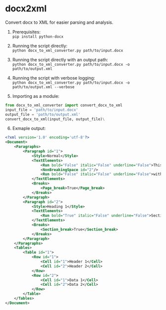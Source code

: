 # docx2xml
Convert docx to XML for easier parsing and analysis.

1. Prerequisites:<br>
`pip install python-docx`

2. Running the script directly:<br>
`python docx_to_xml_converter.py path/to/input.docx`

3. Running the script directly with an output path:<br>
`python docx_to_xml_converter.py path/to/input.docx -o path/to/output.xml`

4. Running the script with verbose logging: <br>
`python docx_to_xml_converter.py path/to/input.docx -o path/to/output.xml --verbose`

5. Importing as a module:<br>
```python
from docx_to_xml_converter import convert_docx_to_xml
input_file = 'path/to/input.docx'
output_file = 'path/to/output.xml'
convert_docx_to_xml(input_file, output_file)\
```

6. Exmaple output: <br>
```xml
<?xml version='1.0' encoding='utf-8'?>
<Document>
    <Paragraphs>
        <Paragraph id="1">
            <Style>Normal</Style>
            <TextElements>
                <Run bold="False" italic="False" underline="False">This is an example</Run>
                <NonBreakingSpace id="2"/>
                <Run bold="False" italic="False" underline="False">with non-breaking spaces.</Run>
            </TextElements>
            <Breaks>
                <Page_break>True</Page_break>
            </Breaks>
        </Paragraph>
        <Paragraph id="2">
            <Style>Heading 1</Style>
            <TextElements>
                <Run bold="True" italic="False" underline="False">Section 1</Run>
            </TextElements>
            <Breaks>
                <Section_break>True</Section_break>
            </Breaks>
        </Paragraph>
    </Paragraphs>
    <Tables>
        <Table id="1">
            <Row id="1">
                <Cell id="1">Header 1</Cell>
                <Cell id="2">Header 2</Cell>
            </Row>
            <Row id="2">
                <Cell id="1">Data 1</Cell>
                <Cell id="2">Data 2</Cell>
            </Row>
        </Table>
    </Tables>
</Document>

```
